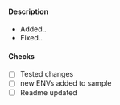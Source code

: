 #### Description

- Added..
- Fixed..

#### Checks

- [ ] Tested changes
- [ ] new ENVs added to sample
- [ ] Readme updated
